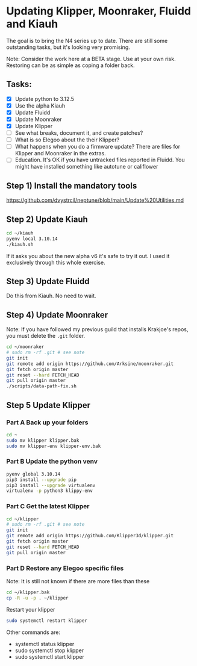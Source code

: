 # Updating Klipper, Moonraker, Fluidd and Kiauh

The goal is to bring the N4 series up to date. There are still some outstanding tasks, but it's looking very promising.

Note: Consider the work here at a BETA stage. Use at your own risk. Restoring can be as simple as coping a folder back.

## Tasks:
- [x] Update python to 3.12.5
- [x] Use the alpha Kiauh
- [x] Update Fluidd
- [x] Update Moonraker
- [x] Update Klipper
- [ ] See what breaks, document it, and create patches?
- [ ] What is so Elegoo about the their Klipper?
- [ ] What happens when you do a firmware update? There are files for Klipper and Moonraker in the extras.
- [ ] Education. It's OK if you have untracked files reported in Fluidd. You might have installed something like autotune or califlower

## Step 1) Install the mandatory tools
https://github.com/dvystrcil/neptune/blob/main/Update%20Utilities.md

## Step 2) Update Kiauh
```bash
cd ~/kiauh
pyenv local 3.10.14
./kiauh.sh
```
If it asks you about the new alpha v6 it's safe to try it out. I used it exclusively through this whole exercise.

## Step 3) Update Fluidd
Do this from Kiauh. No need to wait.

## Step 4) Update Moonraker
Note: If you have followed my previous guild that installs Krakjoe's repos, you must delete the `.git` folder.
```bash
cd ~/moonraker
# sudo rm -rf .git # see note
git init
git remote add origin https://github.com/Arksine/moonraker.git
git fetch origin master
git reset --hard FETCH_HEAD
git pull origin master
./scripts/data-path-fix.sh
```

## Step 5 Update Klipper

### Part A Back up your folders
```bash
cd ~
sudo mv klipper klipper.bak
sudo mv klipper-env klipper-env.bak
```

### Part B Update the python venv
```bash
pyenv global 3.10.14
pip3 install --upgrade pip
pip3 install --upgrade virtualenv
virtualenv -p python3 klippy-env
```

### Part C Get the latest Klipper
```bash
cd ~/klipper
# sudo rm -rf .git # see note
git init
git remote add origin https://github.com/Klipper3d/klipper.git
git fetch origin master
git reset --hard FETCH_HEAD
git pull origin master
```

### Part D Restore any Elegoo specific files
Note: It is still not known if there are more files than these
```bash
cd ~/klipper.bak
cp -R -u -p . ~/klipper
```

Restart your klipper
```bash
sudo systemctl restart klipper
```
Other commands are:
- systemctl status klipper
- sudo systemctl stop klipper
- sudo systemctl start klipper
